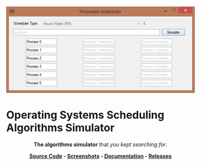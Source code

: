 <p align="center">
  <img src="screenshots/input-1.png?raw=true"/>
</p>

<p align="center">
<h1> Operating Systems Scheduling Algorithms Simulator </h1>
</p>

<p align="center">
  <b>The algorithms simulator</b> that <i>you kept searching for</i>.
</p>

<p align="center">
  <b>
    <a href="https://github.com/BoulaZa5/os-scheduler-gui-app/tree/master/scheduler-gui-app">Source Code</a>
 - <a href="https://github.com/BoulaZa5/os-scheduler-gui-app/tree/master/screenshots">Screenshots</a>
 - <a href="https://github.com/BoulaZa5/os-scheduler-gui-app/blob/master/os-scheduler-documentation.pdf">Documentation</a>
 - <a href="https://github.com/BoulaZa5/os-scheduler-gui-app/releases">Releases</a>
  </b>
</p>